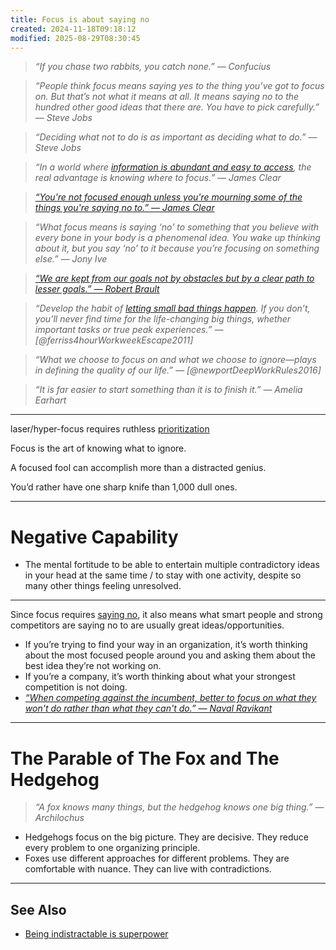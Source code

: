 ```yaml
---
title: Focus is about saying no
created: 2024-11-18T09:18:12
modified: 2025-08-29T08:30:45
---
```


> _“If you chase two rabbits, you catch none.” — Confucius_

> _“People think focus means saying yes to the thing you’ve got to focus on. But that’s not what it means at all. It means saying no to the hundred other good ideas that there are. You have to pick carefully.” — Steve Jobs_

> _“Deciding what not to do is as important as deciding what to do.” — Steve Jobs_

> _“In a world where [information is abundant and easy to access](Information%20Overwhelm.md), the real advantage is knowing where to focus.” — James Clear_

> _[“You're not focused enough unless you're mourning some of the things you're saying no to.” — James Clear](https://jamesclear.com/3-2-1/january-04-2024)_

> _“What focus means is saying ‘no’ to something that you believe with every bone in your body is a phenomenal idea. You wake up thinking about it, but you say ‘no’ to it because you’re focusing on something else.” — Jony Ive_

> _[“We are kept from our goals not by obstacles but by a clear path to lesser goals.” — Robert Brault](https://www.goodreads.com/quotes/875504-we-are-kept-from-our-goal-not-by-obstacles-but)_

> _“Develop the habit of [letting small bad things happen](https://tim.blog/2007/10/25/weapons-of-mass-distractions-and-the-art-of-letting-bad-things-happen/). If you don’t, you’ll never find time for the life-changing big things, whether important tasks or true peak experiences.” — [@ferriss4hourWorkweekEscape2011]_

> _“What we choose to focus on and what we choose to ignore—plays in defining the quality of our life.” — [@newportDeepWorkRules2016]_

> _“It is far easier to start something than it is to finish it.” — Amelia Earhart_

---

laser/hyper-focus requires ruthless [prioritization](Prioritization.md)

Focus is the art of knowing what to ignore.

A focused fool can accomplish more than a distracted genius.

You’d rather have one sharp knife than 1,000 dull ones.

---

# Negative Capability

* The mental fortitude to be able to entertain multiple contradictory ideas in your head at the same time / to stay with one activity, despite so many other things feeling unresolved.

---

Since focus requires [saying no](if-it-isnt-fuck-yes-then-its-clear-no-thank-you.md), it also means what smart people and strong competitors are saying no to are usually great ideas/opportunities.

* If you’re trying to find your way in an organization, it’s worth thinking about the most focused people around you and asking them about the best idea they’re not working on.
* If you’re a company, it’s worth thinking about what your strongest competition is not doing.
* _[“When competing against the incumbent, better to focus on what they won't do rather than what they can't do.” — Naval Ravikant](https://x.com/naval/status/745430655077486594)_

---

# The Parable of The Fox and The Hedgehog

> _“A fox knows many things, but the hedgehog knows one big thing.” — Archilochus_

* Hedgehogs focus on the big picture. They are decisive. They reduce every problem to one organizing principle.
* Foxes use different approaches for different problems. They are comfortable with nuance. They can live with contradictions.

---

## See Also

* [Being indistractable is superpower](being-indistractable-is-superpower.md)
